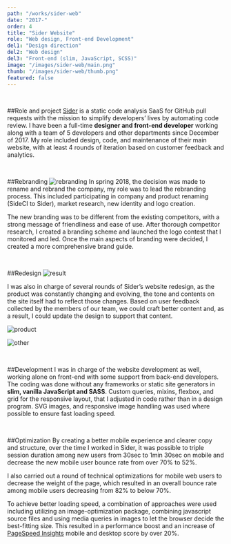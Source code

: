 ```yaml
---
path: "/works/sider-web"
date: "2017-"
order: 4
title: "Sider Website"
role: "Web design, Front-end Development"
del1: "Design direction"
del2: "Web design"
del3: "Front-end (slim, JavaScript, SCSS)"
image: "/images/sider-web/main.png"
thumb: "/images/sider-web/thumb.png"
featured: false
---
```


[main]: /images/sider-web/main.png "Main"
[result]: /images/sider-web/result.png "Result"
[rebranding]: /images/sider-web/rebranding.png "Branding"
[redesign]: /images/sider-web/redesign.png "Redesign"
[product]: /images/sider-web/product.png "Product Page"
[other]: /images/sider-web/other.png "Other Pages"

<br />

##Role and project
<a href="https://sider.review/" target="_blank" rel="noopener">Sider</a> is a static code analysis SaaS for GitHub pull requests with the mission to simplify developers’ lives by automating code review. I have been a full-time **designer and front-end developer** working along with a team of 5 developers and other departments since December of 2017. My role included design, code, and maintenance of their main website, with at least 4 rounds of iteration based on customer feedback and analytics.

<br />

##Rebranding
![rebranding][rebranding]
In spring 2018, the decision was made to rename and rebrand the company, my role was to lead the rebranding process. This included participating in company and product renaming (SideCI to Sider), market research, new identity and logo creation.

The new branding was to be different from the existing competitors, with a strong message of friendliness and ease of use. After thorough competitor research, I created a branding scheme and launched the logo contest that I monitored and led. Once the main aspects of branding were decided, I created a more comprehensive brand guide.

<br />

##Redesign
![result][result]

I was also in charge of several rounds of Sider’s website redesign, as the product was constantly changing and evolving, the tone and contents on the site itself had to reflect those changes. Based on user feedback collected by the members of our team, we could craft better content and, as a result, I could update the design to support that content.

![product][product]

![other][other]

<br />

##Development
I was in charge of the website development as well, working alone on front-end with some support from back-end developers. The coding was done without any frameworks or static site generators in **slim, vanilla JavaScript and SASS**. Custom queries, mixins, flexbox, and grid for the responsive layout, that I adjusted in code rather than in a design program. SVG images, and responsive image handling was used where possible to ensure fast loading speed.

<br />

##Optimization
By creating a better mobile experience and clearer copy and structure, over the time I worked in Sider, it was possible to triple session duration among new users from 30sec to 1min 30sec on mobile and decrease the new mobile user bounce rate from over 70% to 52%.

I also carried out a round of technical optimizations for mobile web users to decrease the weight of the page, which resulted in an overall bounce rate among mobile users decreasing from 82% to below 70%.

To achieve better loading speed, a combination of approaches were used including utilizing an image-optimization package, combining javascript source files and using media queries in images to let the browser decide the best-fitting size. This resulted in a performance boost and an increase of <a href="https://developers.google.com/speed/pagespeed/insights/?url=https%3A%2F%2Fsider.review%2F&tab=desktop" target="_balnk" rel="noopener">PageSpeed Insights</a> mobile and desktop score by over 20%.
